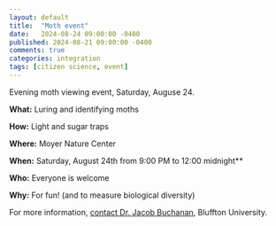 ```yaml
---
layout: default
title:  "Moth event"
date:   2024-08-24 09:00:00 -0400
published: 2024-08-21 09:00:00 -0400
comments: true
categories: integration
tags: [citizen science, event]
---
```


Evening moth viewing event, Saturday, Auguse 24.

<!--more-->

**What:** Luring and identifying moths

**How:** Light and sugar traps

**Where:** Moyer Nature Center

**When:** Saturday, August 24th from 9:00 PM to 12:00 midnight**

**Who:** Everyone is welcome

**Why:** For fun! (and to measure biological diversity)

For more information, [contact Dr. Jacob Buchanan](mailto:buchananj@bluffton.edu), Bluffton University.
